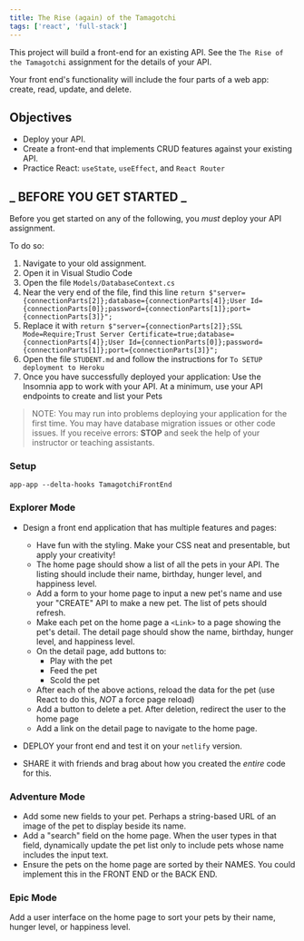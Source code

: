 ```yaml
---
title: The Rise (again) of the Tamagotchi
tags: ['react', 'full-stack']
---
```


This project will build a front-end for an existing API. See the `The Rise of the Tamagotchi` assignment for the details of your API.

Your front end's functionality will include the four parts of a web app: create, read, update, and delete.

## Objectives

- Deploy your API.
- Create a front-end that implements CRUD features against your existing API.
- Practice React: `useState`, `useEffect`, and `React Router`

## **_ BEFORE YOU GET STARTED _**

Before you get started on any of the following, you _must_ deploy your API assignment.

To do so:

1. Navigate to your old assignment.
2. Open it in Visual Studio Code
3. Open the file `Models/DatabaseContext.cs`
4. Near the very end of the file, find this line `return $"server={connectionParts[2]};database={connectionParts[4]};User Id={connectionParts[0]};password={connectionParts[1]};port={connectionParts[3]}";`
5. Replace it with `return $"server={connectionParts[2]};SSL Mode=Require;Trust Server Certificate=true;database={connectionParts[4]};User Id={connectionParts[0]};password={connectionParts[1]};port={connectionParts[3]}";`
6. Open the file `STUDENT.md` and follow the instructions for `To SETUP deployment to Heroku`
7. Once you have successfully deployed your application: Use the Insomnia app to work with your API. At a minimum, use your API endpoints to create and list your Pets

> NOTE: You may run into problems deploying your application for the first time. You may have database migration issues or other code issues. If you receive errors: **STOP** and seek the help of your instructor or teaching assistants.

### Setup

```shell
app-app --delta-hooks TamagotchiFrontEnd
```

### Explorer Mode

- Design a front end application that has multiple features and pages:

  - Have fun with the styling. Make your CSS neat and presentable, but apply your creativity!
  - The home page should show a list of all the pets in your API. The listing should include their name, birthday, hunger level, and happiness level.
  - Add a form to your home page to input a new pet's name and use your "CREATE" API to make a new pet. The list of pets should refresh.
  - Make each pet on the home page a `<Link>` to a page showing the pet's detail. The detail page should show the name, birthday, hunger level, and happiness level.
  - On the detail page, add buttons to:
    - Play with the pet
    - Feed the pet
    - Scold the pet
  - After each of the above actions, reload the data for the pet (use React to do this, _NOT_ a force page reload)
  - Add a button to delete a pet. After deletion, redirect the user to the home page
  - Add a link on the detail page to navigate to the home page.

- DEPLOY your front end and test it on your `netlify` version.
- SHARE it with friends and brag about how you created the _entire_ code for this.

### Adventure Mode

- Add some new fields to your pet. Perhaps a string-based URL of an image of the pet to display beside its name.
- Add a "search" field on the home page. When the user types in that field, dynamically update the pet list only to include pets whose name includes the input text.
- Ensure the pets on the home page are sorted by their NAMES. You could implement this in the FRONT END or the BACK END.

### Epic Mode

Add a user interface on the home page to sort your pets by their name, hunger level, or happiness level.

